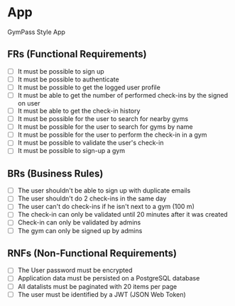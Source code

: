# App

GymPass Style App

## FRs (Functional Requirements)
- [ ] It must be possible to sign up
- [ ] It must be possible to authenticate
- [ ] It must be possible to get the logged user profile
- [ ] It must be able to get the number of performed check-ins by the signed on user
- [ ] It must be able to get the check-in history
- [ ] It must be possible for the user to search for nearby gyms
- [ ] It must be possible for the user to search for gyms by name
- [ ] It must be possible for the user to perform the check-in in a gym
- [ ] It must be possible to validate the user's check-in
- [ ] It must be possible to sign-up a gym

## BRs (Business Rules)
- [ ] The user shouldn't be able to sign up with duplicate emails
- [ ] The user shouldn't do 2 check-ins in the same day
- [ ] The user can't do check-ins if he isn't next to a gym (100 m)
- [ ] The check-in can only be validated until 20 minutes after it was created
- [ ] Check-in can only be validated by admins
- [ ] The gym can only be signed up by admins

## RNFs (Non-Functional Requirements)

- [ ] The User password must be encrypted
- [ ] Application data must be persisted on a PostgreSQL database
- [ ] All datalists must be paginated with 20 items per page
- [ ] The user must be identified by a JWT (JSON Web Token)